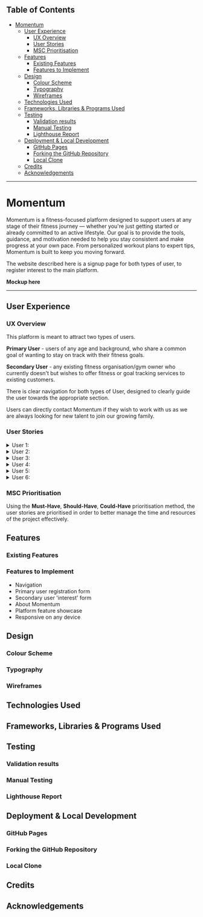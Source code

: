 ## Table of Contents

- [Momentum](#momentum)
  - [User Experience](#user-experience)
    - [UX Overview](#ux-overview)
    - [User Stories](#user-stories)
    - [MSC Prioritisation](#msc-prioritisation)
  - [Features](#features)
    - [Existing Features](#existing-features)
    - [Features to Implement](#features-to-implement)
  - [Design](#design)
    - [Colour Scheme](#colour-scheme)
    - [Typography](#typography)
    - [Wireframes](#wireframes)
  - [Technologies Used](#technologies-used)
  - [Frameworks, Libraries \& Programs Used](#frameworks-libraries--programs-used)
  - [Testing](#testing)
    - [Validation results](#validation-results)
    - [Manual Testing](#manual-testing)
    - [Lighthouse Report](#lighthouse-report)
  - [Deployment \& Local Development](#deployment--local-development)
    - [GitHub Pages](#github-pages)
    - [Forking the GitHub Repository](#forking-the-github-repository)
    - [Local Clone](#local-clone)
  - [Credits](#credits)
  - [Acknowledgements](#acknowledgements)

---

# Momentum

Momentum is a fitness-focused platform designed to support users at any stage of their fitness journey — whether you're just getting started or already committed to an active lifestyle. Our goal is to provide the tools, guidance, and motivation needed to help you stay consistent and make progress at your own pace. From personalized workout plans to expert tips, Momentum is built to keep you moving forward.

The website described here is a signup page for both types of user, to register interest to the main platform.

**Mockup here**

<!-- Mockup here -->

---

## User Experience

<!-- UX here -->

### UX Overview

This platform is meant to attract two types of users.

**Primary User** -
users of any age and background, who share a common goal of wanting to stay on track with their fitness goals.

**Secondary User** -
any existing fitness organisation/gym owner who currently doesn't but wishes to offer fitness or goal tracking services to existing customers.

There is clear navigation for both types of User, designed to clearly guide the user towards the appropriate section.

Users can directly contact Momentum if they wish to work with us as we are always looking for new talent to join our growing family.

### User Stories

<details>
  <summary>User 1:</summary>
  Member of general public who is unsure but keen to get into fitness.

  *"As an average person, I want to know more about this app, to help me start my fitness journey"*
</details>

<details>
  <summary>User 2:</summary>
  Local Gym owner looking to offer better services to existing customers.

  *"As a local gym owner, I want to be able to contact the company about a data conscious app that can integrate into my own infrastructure, to better help my existing customers on their personal fitness journey."*
</details>

<details>
  <summary>User 3:</summary>
  Member of public already on a fitness journey, looking for information on a comprehensive fitness tracking system.

  *"As someone who has already started a personal fitness journey, I am looking for information about a system offered that can track my specific goals and targets."*
</details>

<details>
  <summary>User 4:</summary>
  Member of public already on a fitness journey, looking for information on a comprehensive fitness tracking system.

  *"As someone who has already started a personal fitness journey, I am looking for information about a system offered that can track my specific goals and targets."*
</details>

<details>
  <summary>User 5:</summary>
  Member of public already on a fitness journey, looking for information on a comprehensive fitness tracking system.

  *"As someone who has already started a personal fitness journey, I am looking for information about a system offered that can track my specific goals and targets."*
</details>

<details>
  <summary>User 6:</summary>
  Member of public already on a fitness journey, looking for information on a comprehensive fitness tracking system.

  *"As someone who has already started a personal fitness journey, I am looking for information about a system offered that can track my specific goals and targets."*
</details>

### MSC Prioritisation

Using the **Must-Have**, **Should-Have**, **Could-Have** prioritisation method, the user stories are prioritised in order to better manage the time and resources of the project effectively.



## Features

### Existing Features

<!-- Existing features here -->

### Features to Implement

<!-- Features to implement here -->

- Navigation
- Primary user registration form
- Secondary user 'interest' form
- About Momentum
- Platform feature showcase
- Responsive on any device

## Design

<!-- Design here -->

### Colour Scheme

<!-- Colour pallete -->

### Typography

<!-- Typography -->

### Wireframes

<!-- Wireframes -->

## Technologies Used

<!-- Technologies used here -->

## Frameworks, Libraries & Programs Used

<!-- Frameworks, Libraries etc here -->

## Testing

### Validation results

<!-- Validation here -->

### Manual Testing

<!-- Manual testing here -->

### Lighthouse Report

<!-- Lighthouse here -->

## Deployment & Local Development

### GitHub Pages

<!-- GitHub Pages -->

### Forking the GitHub Repository

<!-- Forking the GitHub Repository -->

### Local Clone

<!-- Local Clone -->

## Credits

<!-- Credits here -->

## Acknowledgements

<!-- Acknowledgements here -->
